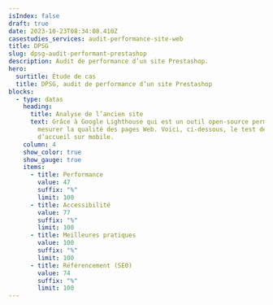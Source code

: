 ```yaml
---
isIndex: false
draft: true
date: 2023-10-23T08:34:08.410Z
casestudies_services: audit-performance-site-web
title: DPSG
slug: dpsg-audit-performant-prestashop
description: Audit de performance d’un site Prestashop.
hero:
  surtitle: Étude de cas
  title: DPSG, audit de performance d’un site Prestashop
blocks:
  - type: datas
    heading:
      title: Analyse de l’ancien site
      text: Grâce à Google Lighthouse qui est un outil open-source permettant de
        mesurer la qualité des pages Web. Voici, ci-dessous, le test de la page
        d’accueil sur mobile.
    column: 4
    show_color: true
    show_gauge: true
    items:
      - title: Performance
        value: 47
        suffix: "%"
        limit: 100
      - title: Accessibilité
        value: 77
        suffix: "%"
        limit: 100
      - title: Meilleures pratiques
        value: 100
        suffix: "%"
        limit: 100
      - title: Référencement (SE0)
        value: 74
        suffix: "%"
        limit: 100
---
```

